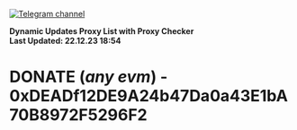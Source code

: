 [![Telegram channel](https://img.shields.io/endpoint?url=https://runkit.io/damiankrawczyk/telegram-badge/branches/master?url=https://t.me/n4z4v0d)](https://t.me/n4z4v0d) 

**Dynamic Updates Proxy List with Proxy Checker**  
**Last Updated: 22.12.23 18:54**

# DONATE (_any evm_) - 0xDEADf12DE9A24b47Da0a43E1bA70B8972F5296F2
